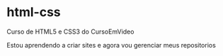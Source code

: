 # html-css
 Curso de HTML5 e CSS3 do CursoEmVideo

 Estou aprendendo a criar sites e agora vou gerenciar meus repositorios

